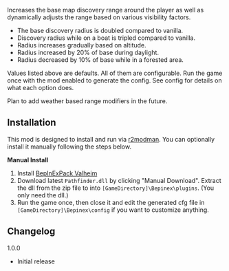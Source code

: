 ﻿Increases the base map discovery range around the player as well as dynamically adjusts the range based on various visibility factors.

* The base discovery radius is doubled compared to vanilla.
* Discovery radius while on a boat is tripled compared to vanilla.
* Radius increases gradually based on altitude.
* Radius increased by 20% of base during daylight.
* Radius decreased by 10% of base while in a forested area.

Values listed above are defaults. All of them are configurable. Run the game once with the mod enabled to generate the config. See config for details on what each option does.

Plan to add weather based range modifiers in the future.

## Installation
This mod is designed to install and run via [r2modman](https://thunderstore.io/package/ebkr/r2modman/). You can optionally install it manually following the steps below.

**Manual Install**
1. Install [BepInExPack Valheim](https://valheim.thunderstore.io/package/denikson/BepInExPack_Valheim/)
2. Download latest ``Pathfinder.dll`` by clicking "Manual Download". Extract the dll from the zip file to into ``[GameDirectory]\Bepinex\plugins``. (You only need the dll.)
3. Run the game once, then close it and edit the generated cfg file in ``[GameDirectory]\Bepinex\config`` if you want to customize anything.

## Changelog
1.0.0

* Initial release

